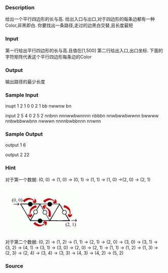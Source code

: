 
### Description
给出一个平行四边形的长与高.
给出入口与出口,对于四边形的每条边都有一种Color,非黑即白.
你要找出一条路径,走过的边黑白交替,且长度最短
### Input
第一行给出平行四边形的长与高.且值在[1,500]
第二行给出入口,出口坐标.
下面的字符矩阵代表这个平行四边形每条边的Color
### Output
输出路径的最少长度
### Sample Input
inupt 1
2 1
0 0 2 1
bb
nwwnw
bn

input 2
5 4
0 2 5 2
nnbnn
nnnwwbwnnnn
nbbbn
nnwbwwbwwnn
bwwww
nnbwbbwwbnn
nwwwn
nnnnbwbbnnn
nnwnn
### Sample Output
output 1
6

output 2
22

### Hint
对于第一个数据:
(0, 0) -> (1, 0) -> (0, 1) -> (1, 1) -> (1, 0) ->(2, 0) -> (2, 1)

![](/JudgeOnline/images/1353.jpg)

对于第二个数据:
(0, 2) -> (1, 2) -> (1, 1) -> (2, 1) -> (2, 0) ->
(3, 0) -> (3, 1) -> (3, 2) -> (4, 1) -> (3, 1) ->
(3, 0) -> (2, 0) -> (2, 1) -> (1, 1) -> (1, 2) ->
(1, 3) -> (2, 3) -> (2, 4) -> (3, 4) -> (3, 3) ->
(4, 3) -> (4, 2) -> (5, 2)
### Source
